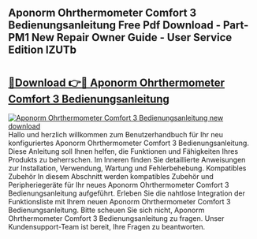 ## Aponorm Ohrthermometer Comfort 3 Bedienungsanleitung Free Pdf Download - Part-PM1 New Repair Owner Guide - User Service Edition lZUTb

# <h2><a href="http://df50tm0.blite.top/?on=Aponorm+Ohrthermometer+Comfort+3+Bedienungsanleitung">🔗Download 👉🔴 Aponorm Ohrthermometer Comfort 3 Bedienungsanleitung</a></h2>

[![Aponorm Ohrthermometer Comfort 3 Bedienungsanleitung new download](https://i.imgur.com/lujVjoI.png)](http://df50tm0.blite.top/?on=Aponorm+Ohrthermometer+Comfort+3+Bedienungsanleitung)
Hallo und herzlich willkommen zum Benutzerhandbuch für Ihr neu konfiguriertes Aponorm Ohrthermometer Comfort 3 Bedienungsanleitung. Diese Anleitung soll Ihnen helfen, die Funktionen und Fähigkeiten Ihres Produkts zu beherrschen. Im Inneren finden Sie detaillierte Anweisungen zur Installation, Verwendung, Wartung und Fehlerbehebung. Kompatibles Zubehör In diesem Abschnitt werden kompatibles Zubehör und Peripheriegeräte für Ihr neues Aponorm Ohrthermometer Comfort 3 Bedienungsanleitung aufgeführt. Erleben Sie die nahtlose Integration der Funktionsliste mit Ihrem neuen Aponorm Ohrthermometer Comfort 3 Bedienungsanleitung. Bitte scheuen Sie sich nicht, Aponorm Ohrthermometer Comfort 3 Bedienungsanleitung zu fragen. Unser Kundensupport-Team ist bereit, Ihre Fragen zu beantworten.
